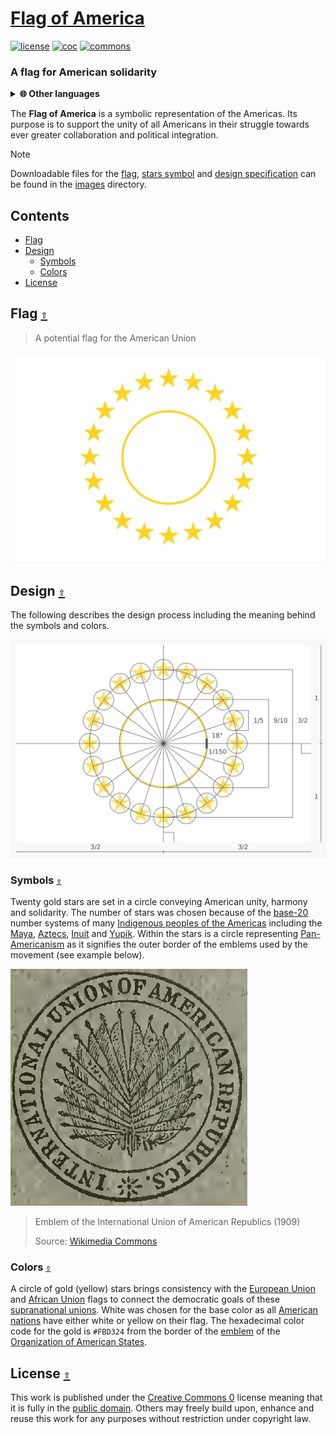 # [Flag of America](https://github.com/andrewtavis/flag-of-america)

[![license](https://img.shields.io/github/license/andrewtavis/flag-of-america.svg?label=)](LICENSE.txt)
[![coc](https://img.shields.io/badge/Contributor%20Covenant-ff69b4.svg)](.github/CODE_OF_CONDUCT.md)
[![commons](https://img.shields.io/badge/Wikimedia%20Commons-006699.svg?logo=WikimediaCommons&logoColor=ffffff)](https://commons.wikimedia.org/wiki/File:Flag_of_America.svg)

<!-- [![wikipedia](https://img.shields.io/badge/Wikipedia-990000.svg?logo=Wikipedia&logoColor=ffffff)](https://en.wikipedia.org/)
[![wikidata](https://img.shields.io/badge/Wikidata-339966.svg?logo=Wikidata&logoColor=ffffff)](https://www.wikidata.org/) -->

### A flag for American solidarity

<details><summary><strong>🌐 Other languages</strong></summary>
<p>

- [Aymara](./READMES/README-ay.md)
- [Nederlands](./READMES/README-nl.md)
- English
- [Español](./READMES/README-es.md)
- [Français](./READMES/README-fr.md)
- [Guarani](./READMES/README-gn.md)
- [Haitian Creole](./READMES/README-ht.md)
- [Português](./READMES/README-pt.md)
- [Quechua](./READMES/README-qu.md)

</p>
</details>

The **Flag of America** is a symbolic representation of the Americas. Its purpose is to support the unity of all Americans in their struggle towards ever greater collaboration and political integration.

> [!NOTE]
> Downloadable files for the [flag](./images/flag/), [stars symbol](/images/symbol/) and [design specification](/images/design_specification/) can be found in the [images](./images/) directory.

<a id="contents"></a>

## **Contents**

- [Flag](#flag-)
- [Design](#design-)
  - [Symbols](#symbols-)
  - [Colors](#colors-)
- [License](#license-)

<a id="flag-"></a>

## Flag [`⇧`](#contents)

> A potential flag for the American Union

<div align="left">
<a href="./images/flag/flag_of_america.png"><img src="./images/flag/flag_of_america.svg" width="600" style="border:1px solid #F5F5F5;" alt="Flag of America"></a>
</div>

<a id="design-"></a>

## Design [`⇧`](#contents)

The following describes the design process including the meaning behind the symbols and colors.

<div align="left">
<a href="./images/design_specification/flag_of_america_design_specification.png"><img src="./images/design_specification/flag_of_america_design_specification.svg" width="600" style="border:1px solid #F5F5F5;" alt="Flag of America design specification"></a>
</div>

<a id="symbols-"></a>

### Symbols [`⇧`](#contents)

Twenty gold stars are set in a circle conveying American unity, harmony and solidarity. The number of stars was chosen because of the [base-20](https://en.wikipedia.org/wiki/Vigesimal) number systems of many [Indigenous peoples of the Americas](https://en.wikipedia.org/wiki/Indigenous_peoples_of_the_Americas) including the [Maya](https://en.wikipedia.org/wiki/Maya_civilization), [Aztecs](https://en.wikipedia.org/wiki/Aztecs), [Inuit](https://en.wikipedia.org/wiki/Inuit) and [Yupik](https://en.wikipedia.org/wiki/Yupik_peoples). Within the stars is a circle representing [Pan-Americanism](https://en.wikipedia.org/wiki/Pan-Americanism) as it signifies the outer border of the emblems used by the movement (see example below).

<div align="left">
<a href=".github/resources/international_union_of_american_republics_logo_in_1909_from_publication_cacao_(1909)_(ia_cacao00inte)_(page_1_crop).jpg"><img src=".github/resources/international_union_of_american_republics_logo_in_1909_from_publication_cacao_(1909)_(ia_cacao00inte)_(page_1_crop).jpg" width="379" alt="Emblem of the International Union of American Republics from 1909"></a>
</div>

> Emblem of the International Union of American Republics (1909)
>
> Source: [Wikimedia Commons](<https://commons.wikimedia.org/wiki/File:%22International_Union_of_American_Republics%22_logo_in_1909_-_from_publication_Cacao_(1909)_(IA_cacao00inte)_(page_1_crop).jpg>)

<a id="colors-"></a>

### Colors [`⇧`](#contents)

A circle of gold (yellow) stars brings consistency with the [European Union](https://en.wikipedia.org/wiki/European_Union) and [African Union](https://en.wikipedia.org/wiki/African_Union) flags to connect the democratic goals of these [supranational unions](https://en.wikipedia.org/wiki/Supranational_union). White was chosen for the base color as all [American nations](https://en.wikipedia.org/wiki/List_of_sovereign_states_and_dependent_territories_in_the_Americas) have either white or yellow on their flag. The hexadecimal color code for the gold is `#FBD324` from the border of the [emblem](https://en.wikipedia.org/wiki/Flag_of_the_Organization_of_American_States) of the [Organization of American States](https://en.wikipedia.org/wiki/Organization_of_American_States).

<a id="license-"></a>

## License [`⇧`](#contents)

This work is published under the [Creative Commons 0](https://creativecommons.org/share-your-work/public-domain/cc0/) license meaning that it is fully in the [public domain](https://en.wikipedia.org/wiki/Public_domain). Others may freely build upon, enhance and reuse this work for any purposes without restriction under copyright law.
